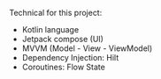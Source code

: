 Technical for this project:

+ Kotlin language
+ Jetpack compose (UI)
+ MVVM (Model - View - ViewModel)
+ Dependency Injection: Hilt
+ Coroutines: Flow State
